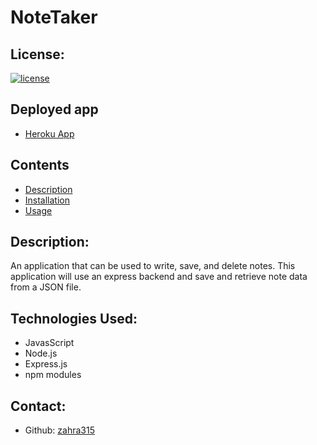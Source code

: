 # NoteTaker
## License:
[![license](https://img.shields.io/badge/license-MIT-blue)](https://shields.io)

## Deployed app
-   [Heroku App](https://www.youtube.com/??? "Heroku App")

## Contents
- [Description](#description)
- [Installation](#installation)
- [Usage](#usage)

## Description:
An application that can be used to write, save, and delete notes. This application will use an express backend and save and retrieve note data from a JSON file.

## Technologies Used:
- JavasScript
- Node.js
- Express.js
- npm modules

## Contact:
- Github: [zahra315](https://github.com/zahra315)

